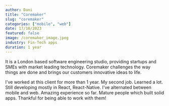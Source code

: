 ```yaml
---
author: Dani
title: "Coremaker"
slug: "coremaker"
categories: ["mobile", "web"]
date: 17/10/2023
featured: false
image: /coremaker_image.jpeg
industry: Fin-Tech apps
duration: 1 year
---
```


It is a London based software engineering studio, providing startups and SMEs with market leading technology. Coremaker challenges the way things are done and brings our customers innovative ideas to life.

I've worked at this client for more than 1 year. My second job. Learned a lot. Still developing mostly in React, React-Native. I've alternated between mobile and web. Amazing experience so far. Mature people which built solid apps. Thankful for being able to work with them!
